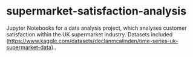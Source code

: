 # supermarket-satisfaction-analysis
Jupyter Notebooks for a data analysis project, which analyses customer satisfaction within the UK supermarket industry. Datasets included (https://www.kaggle.com/datasets/declanmcalinden/time-series-uk-supermarket-data)..
